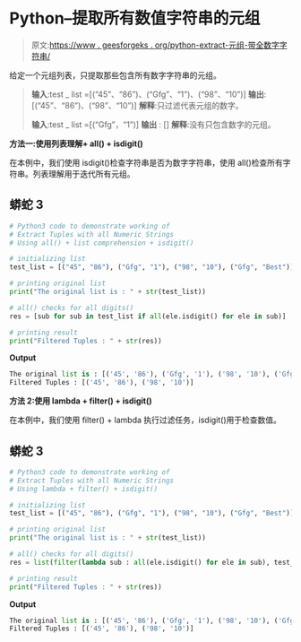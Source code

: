 # Python–提取所有数值字符串的元组

> 原文:[https://www . geesforgeks . org/python-extract-元组-带全数字字符串/](https://www.geeksforgeeks.org/python-extract-tuples-with-all-numeric-strings/)

给定一个元组列表，只提取那些包含所有数字字符串的元组。

> **输入**:test _ list =[(“45”、“86”)、(“Gfg”、“1”)、(“98”、“10”)]
> **输出**:[(“45”、“86”)、(“98”、“10”)]
> **解释**:只过滤代表元组的数字。
> 
> **输入**:test _ list =[(“Gfg”，“1”)]
> **输出** : []
> **解释**:没有只包含数字的元组。

**方法一:使用列表理解+ all() + isdigit()**

在本例中，我们使用 isdigit()检查字符串是否为数字字符串，使用 all()检查所有字符串。列表理解用于迭代所有元组。

## 蟒蛇 3

```py
# Python3 code to demonstrate working of 
# Extract Tuples with all Numeric Strings
# Using all() + list comprehension + isdigit()

# initializing list
test_list = [("45", "86"), ("Gfg", "1"), ("98", "10"), ("Gfg", "Best")]

# printing original list
print("The original list is : " + str(test_list))

# all() checks for all digits()
res = [sub for sub in test_list if all(ele.isdigit() for ele in sub)]

# printing result 
print("Filtered Tuples : " + str(res))
```

**Output**

```py
The original list is : [('45', '86'), ('Gfg', '1'), ('98', '10'), ('Gfg', 'Best')]
Filtered Tuples : [('45', '86'), ('98', '10')]

```

**方法 2:使用 lambda + filter() + isdigit()**

在本例中，我们使用 filter() + lambda 执行过滤任务，isdigit()用于检查数值。

## 蟒蛇 3

```py
# Python3 code to demonstrate working of 
# Extract Tuples with all Numeric Strings
# Using lambda + filter() + isdigit()

# initializing list
test_list = [("45", "86"), ("Gfg", "1"), ("98", "10"), ("Gfg", "Best")]

# printing original list
print("The original list is : " + str(test_list))

# all() checks for all digits()
res = list(filter(lambda sub : all(ele.isdigit() for ele in sub), test_list))

# printing result 
print("Filtered Tuples : " + str(res))
```

**Output**

```py
The original list is : [('45', '86'), ('Gfg', '1'), ('98', '10'), ('Gfg', 'Best')]
Filtered Tuples : [('45', '86'), ('98', '10')]

```